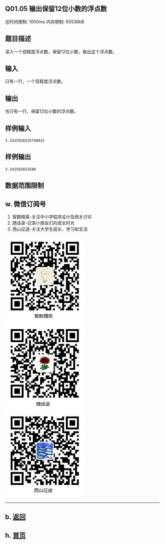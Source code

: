 ## Q01.05 输出保留12位小数的浮点数

总时间限制: 1000ms 内存限制: 65536kB

## 题目描述

读入一个双精度浮点数，保留12位小数，输出这个浮点数。

## 输入

只有一行，一个双精度浮点数。

## 输出

也只有一行，保留12位小数的浮点数。

## 样例输入

    3.1415926535798932

## 样例输出

    3.141592653580

## 数据范围限制

## w. 微信订阅号

1. 智数精英-关注中小学程序设计及相关讨论
2. 随话录-记录小朋友们的成长时光
2. 西山征途-关注大学生成长、学习和生活

![欢迎关注“智数精英”订阅号](../../assets/me/img/idea8.jpg)
![欢迎关注“随话录”订阅号](../../assets/me/img/shl8.jpg)
![欢迎关注“西山征途”订阅号](../../assets/me/img/xszt8.jpg)

----------

## b. [返回](../)
    
## h. [首页](../../)


